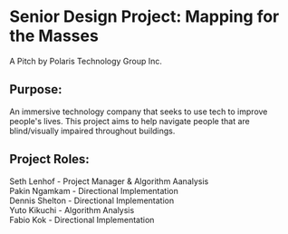 # Senior Design Project: Mapping for the Masses
A Pitch by Polaris Technology Group Inc.
## Purpose:
An immersive technology company that seeks to use tech to improve people's lives. This project aims to help navigate people that are blind/visually impaired throughout buildings.
## Project Roles:
Seth Lenhof - Project Manager & Algorithm Aanalysis  
Pakin Ngamkam - Directional Implementation  
Dennis Shelton - Directional Implementation  
Yuto Kikuchi - Algorithm Analysis  
Fabio Kok - Directional Implementation  
